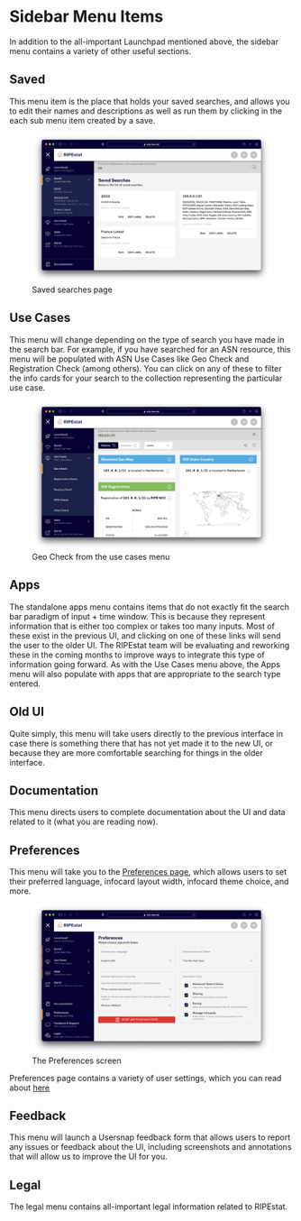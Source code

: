 # Sidebar Menu Items

In addition to the all-important Launchpad mentioned above, the sidebar menu contains a variety of other useful sections.

## Saved

This menu item is the place that holds your saved searches, and allows you to edit their names and descriptions as well as run them by clicking in the each sub menu item created by a save.
<figure>
  <img src='./images/saved.png'>
  <figcaption>Saved searches page</figcaption>
</figure>

## Use Cases

This menu will change depending on the type of search you have made in the search bar. For example, if you have searched for an ASN resource, this menu will be populated with ASN Use Cases like Geo Check and Registration Check (among others). You can click on any of these to filter the info cards for your search to the collection representing the particular use case.
<figure>
  <img src='./images/uc_geo_check.png'>
  <figcaption>Geo Check from the use cases menu</figcaption>
</figure>

## Apps

The standalone apps menu contains items that do not exactly fit the search bar paradigm of input + time window. This is because they represent information that is either too complex or takes too many inputs. Most of these exist in the previous UI, and clicking on one of these links will send the user to the older UI. The RIPEstat team will be evaluating and reworking these in the coming months to improve ways to integrate this type of information going forward. As with the Use Cases menu above, the Apps menu will also populate with apps that are appropriate to the search type entered.

## Old UI

Quite simply, this menu will take users directly to the previous interface in case there is something there that has not yet made it to the new UI, or because they are more comfortable searching for things in the older interface.

## Documentation

This menu directs users to complete documentation about the UI and data related to it (what you are reading now).

## Preferences

This menu will take you to the [Preferences page](../06-preferences.md), which allows users to set their preferred language, infocard layout width, infocard theme choice, and more.

<figure>
  <img src='./images/prefs.png'>
  <figcaption>The Preferences screen</figcaption>
</figure>

Preferences page contains a variety of user settings, which you can read about [here](../06-preferences.md)

## Feedback

This menu will launch a Usersnap feedback form that allows users to report any issues or feedback about the UI, including screenshots and annotations that will allow us to improve the UI for you.

## Legal

The legal menu contains all-important legal information related to RIPEstat.